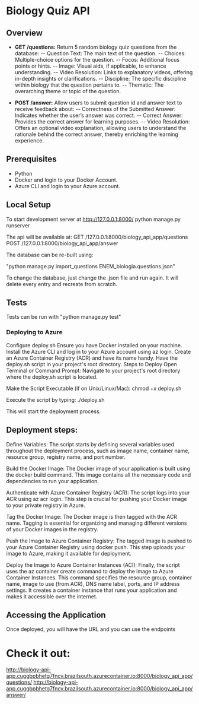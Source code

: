 # Biology Quiz API

## Overview
- **GET /questions:** Return 5 random biology quiz questions from the database:
-- Question Text: The main text of the question.
-- Choices: Multiple-choice options for the question.
-- Focos: Additional focus points or hints.
-- Image: Visual aids, if applicable, to enhance understanding.
-- Video Resolution: Links to explanatory videos, offering in-depth insights or clarifications.
-- Discipline: The specific discipline within biology that the question pertains to.
-- Thematic: The overarching theme or topic of the question.

- **POST /answer:** Allow users to submit question id and answer text to receive feedback about:
-- Correctness of the Submitted Answer: Indicates whether the user’s answer was correct.
-- Correct Answer: Provides the correct answer for learning purposes.
-- Video Resolution: Offers an optional video explanation, allowing users to understand the rationale behind the correct answer, thereby enriching the learning experience.

## Prerequisites

- Python
- Docker and login to your Docker Account.
- Azure CLI and login to your Azure account.

## Local Setup

To start development server at http://127.0.0.1:8000/
python manage.py runserver

The api will be available at:
GET /127.0.0.1:8000/biology_api_app/questions
POST /127.0.0.1:8000/biology_api_app/answer

The database can be re-built using:

"python manage.py import_questions ENEM_biologia.questions.json"

To change the database, just change the .json file and run again. It will delete every entry and recreate from scratch.


## Tests

Tests can be run with
"python manage.py test"

### Deploying to Azure

Configure deploy.sh
Ensure you have Docker installed on your machine.
Install the Azure CLI and log in to your Azure account using az login.
Create an Azure Container Registry (ACR) and have its name handy.
Have the deploy.sh script in your project's root directory.
Steps to Deploy
Open Terminal or Command Prompt:
Navigate to your project's root directory where the deploy.sh script is located.

Make the Script Executable (if on Unix/Linux/Mac):
chmod +x deploy.sh

Execute the script by typing:
./deploy.sh

This will start the deployment process.

## Deployment steps:

Define Variables:
The script starts by defining several variables used throughout the deployment process, such as image name, container name, resource group, registry name, and port number.

Build the Docker Image:
The Docker image of your application is built using the docker build command. This image contains all the necessary code and dependencies to run your application.

Authenticate with Azure Container Registry (ACR):
The script logs into your ACR using az acr login. This step is crucial for pushing your Docker image to your private registry in Azure.

Tag the Docker Image:
The Docker image is then tagged with the ACR name. Tagging is essential for organizing and managing different versions of your Docker images in the registry.

Push the Image to Azure Container Registry:
The tagged image is pushed to your Azure Container Registry using docker push. This step uploads your image to Azure, making it available for deployment.

Deploy the Image to Azure Container Instances (ACI):
Finally, the script uses the az container create command to deploy the image to Azure Container Instances. This command specifies the resource group, container name, image to use (from ACR), DNS name label, ports, and IP address settings. It creates a container instance that runs your application and makes it accessible over the internet.

## Accessing the Application

Once deployed, you will have the URL and you can use the endpoints

# Check it out:

http://biology-api-app.cuggbpbhetg7fncv.brazilsouth.azurecontainer.io:8000/biology_api_app/questions/
http://biology-api-app.cuggbpbhetg7fncv.brazilsouth.azurecontainer.io:8000/biology_api_app/answer/

